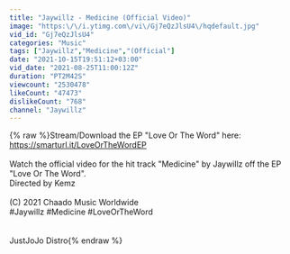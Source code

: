 ```yaml
---
title: "Jaywillz - Medicine (Official Video)"
image: "https:\/\/i.ytimg.com\/vi\/Gj7eQzJlsU4\/hqdefault.jpg"
vid_id: "Gj7eQzJlsU4"
categories: "Music"
tags: ["Jaywillz","Medicine","(Official"]
date: "2021-10-15T19:51:12+03:00"
vid_date: "2021-08-25T11:00:12Z"
duration: "PT2M42S"
viewcount: "2530478"
likeCount: "47473"
dislikeCount: "768"
channel: "Jaywillz"
---
```

{% raw %}Stream/Download the EP &quot;Love Or The Word&quot; here: <a rel="nofollow" target="blank" href="https://smarturl.it/LoveOrTheWordEP">https://smarturl.it/LoveOrTheWordEP</a><br /><br />Watch the official video for the hit track &quot;Medicine&quot; by Jaywillz off the EP &quot;Love Or The Word&quot;. <br />Directed by Kemz<br /><br />(C) 2021 Chaado Music Worldwide<br />#Jaywillz #Medicine #LoveOrTheWord<br /><br /><br />JustJoJo Distro{% endraw %}
